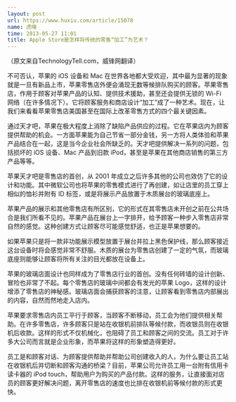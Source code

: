 ```yaml
---
layout: post
url: https://www.huxiu.com/article/15078
name: 虎嗅
time: 2013-05-27 11:01
title: Apple Store是怎样将传统的零售“加工”为艺术？
---
```

（原文来自TechnologyTell.com，威锋网翻译）

不可否认，苹果的 iOS 设备和 Mac 在世界各地都大受欢迎，其中最为显著的现象就是一旦有新品上市，苹果零售店外便会涌现无数等候排队购买的顾客。苹果零售店，作用于顾客对苹果产品的认知、提供技术援助，甚至还会提供无锁的 Wi-Fi 网络（在许多情况下）。它将顾客服务和商店设计“加工”成了一种艺术。现在，让我们来看看苹果零售店美国甚至在国际上改革零售方式的四个最关键因素。

通过天才吧，苹果在极大程度上消除了缺陷产品供应的过程。它在苹果店内为顾客提供帮助的机会。一方面苹果能为自己节省一部分金钱，另一方将人类体验和苹果产品结合在一起，这是当今企业社会所缺乏的。天才吧提供解决一系列的问题，包括损坏的 iOS 设备、Mac 产品到旧款 iPod，甚至是苹果在其他商店销售的第三方产品等等。

苹果天才吧是零售店的首创，从 2001 年成立之后许多其他的公司也效仿了它的设计和功能。其中微软公司也将苹果的零售模式进行了再创建，如让店里的员工穿上相似的恤衫并附有 ID 标签，或是将展示产品放置于木质展台的玻璃底座上。

苹果产品的展示和其他零售店有所区别，它的形式在其零售店未开创之前在公共场合是我们所看不见的。苹果产品在展台上一字排开，给予顾客一种步入零售店非常自然的感觉。这种创建方式让顾客尽可能感觉舒适，也正是苹果想要的。

如果苹果只是将一款非功能展示模型放置于展台并拉上黑色保护线，那么顾客接近这台设备时将会感觉非常不舒服。木质的展台为零售店创建了一定的气氛，而玻璃底座则能够让顾客将所有关注的目光都放在设备上。

苹果的玻璃店面设计也同样成为了零售店行业的首创。没有任何砖墙的设计创新、冒险也非常了不起。每个零售店的玻璃中间都会有发光的苹果 Logo，这样的设计增添了零售店的神秘感。玻璃店面会捕获顾客的注意，让顾客看到零售店内部展出的内容，自然而然地走入店内。

苹果要求零售店内员工平行于顾客，当顾客不断移动，员工会为他们提供相关帮助。在许多零售店，许多顾客只是站在收银机前排队等候付款，而收银员则在收银机后收款。这样的形式不仅机械化，也阻碍了员工和顾客之间的交流。员工对于许多大公司而言就是企业形象，而苹果将这样的形象塑造得更好。

员工是和顾客对话、为顾客提供帮助并帮助公司创建收入的人，为什么要让员工站在收银机后并切断和顾客沟通的桥梁？目前，苹果公司允许员工用一台附有信用卡读卡器的 iPod touch，帮助用户为购买的产品付款。这样的服务，让直接面对店员的顾客更好解决问题，离开零售店的速度也比排在收银机前等候付款的形式更快。

